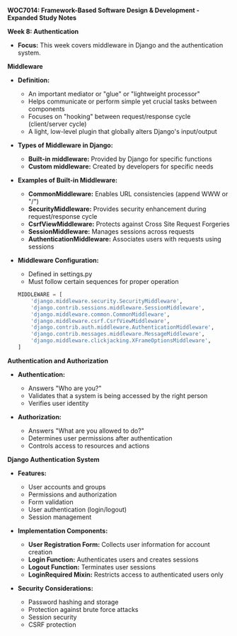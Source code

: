**WOC7014: Framework-Based Software Design & Development - Expanded Study Notes**

**Week 8: Authentication**

*   **Focus:** This week covers middleware in Django and the authentication system.

**Middleware**

*   **Definition:**
    *   An important mediator or "glue" or "lightweight processor"
    *   Helps communicate or perform simple yet crucial tasks between components
    *   Focuses on "hooking" between request/response cycle (client/server cycle)
    *   A light, low-level plugin that globally alters Django's input/output

*   **Types of Middleware in Django:**
    *   **Built-in middleware:** Provided by Django for specific functions
    *   **Custom middleware:** Created by developers for specific needs

*   **Examples of Built-in Middleware:**
    *   **CommonMiddleware:** Enables URL consistencies (append WWW or "/")
    *   **SecurityMiddleware:** Provides security enhancement during request/response cycle
    *   **CsrfViewMiddleware:** Protects against Cross Site Request Forgeries
    *   **SessionMiddleware:** Manages sessions across requests
    *   **AuthenticationMiddleware:** Associates users with requests using sessions

*   **Middleware Configuration:**
    *   Defined in settings.py
    *   Must follow certain sequences for proper operation
    ```python
    MIDDLEWARE = [
        'django.middleware.security.SecurityMiddleware',
        'django.contrib.sessions.middleware.SessionMiddleware',
        'django.middleware.common.CommonMiddleware',
        'django.middleware.csrf.CsrfViewMiddleware',
        'django.contrib.auth.middleware.AuthenticationMiddleware',
        'django.contrib.messages.middleware.MessageMiddleware',
        'django.middleware.clickjacking.XFrameOptionsMiddleware',
    ]
    ```

**Authentication and Authorization**

*   **Authentication:**
    *   Answers "Who are you?"
    *   Validates that a system is being accessed by the right person
    *   Verifies user identity

*   **Authorization:**
    *   Answers "What are you allowed to do?"
    *   Determines user permissions after authentication
    *   Controls access to resources and actions

**Django Authentication System**

*   **Features:**
    *   User accounts and groups
    *   Permissions and authorization
    *   Form validation
    *   User authentication (login/logout)
    *   Session management

*   **Implementation Components:**
    *   **User Registration Form:** Collects user information for account creation
    *   **Login Function:** Authenticates users and creates sessions
    *   **Logout Function:** Terminates user sessions
    *   **LoginRequired Mixin:** Restricts access to authenticated users only

*   **Security Considerations:**
    *   Password hashing and storage
    *   Protection against brute force attacks
    *   Session security
    *   CSRF protection